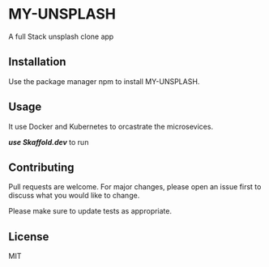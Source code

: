 # MY-UNSPLASH

A full Stack unsplash clone app

## Installation

Use the package manager npm to install MY-UNSPLASH.

## Usage

It use Docker and Kubernetes to orcastrate the microsevices.

**_use Skaffold.dev_** to run

## Contributing

Pull requests are welcome. For major changes, please open an issue first to discuss what you would like to change.

Please make sure to update tests as appropriate.

## License

MIT
